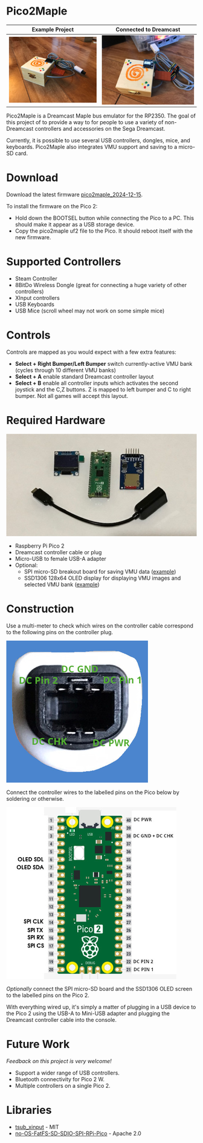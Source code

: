# Pico2Maple

Example Project            |  Connected to Dreamcast
:-------------------------:|:-------------------------:
![Pico2Maple box](resources/images/wooden_box.jpg)  |  ![Powered on](resources/images/wooden_box_powered_on.jpg)

Pico2Maple is a Dreamcast Maple bus emulator for the RP2350. The goal of this project of to provide a way to for people to use a variety of non-Dreamcast controllers and accessories on the Sega Dreamcast.

Currently, it is possible to use several USB controllers, dongles, mice, and keyboards. Pico2Maple also integrates VMU support and saving to a micro-SD card.

# Download

Download the latest firmware [pico2maple_2024-12-15](firmware/pico2maple_2024-12-15.uf2).

To install the firmware on the Pico 2:

* Hold down the BOOTSEL button while connecting the Pico to a PC. This should make it appear as a USB storage device.
* Copy the pico2maple uf2 file to the Pico. It should reboot itself with the new firmware.

# Supported Controllers

* Steam Controller
* 8BitDo Wireless Dongle (great for connecting a huge variety of other controllers)
* XInput controllers
* USB Keyboards
* USB Mice (scroll wheel may not work on some simple mice)

# Controls

Controls are mapped as you would expect with a few extra features:

* **Select + Right Bumper/Left Bumper** switch currently-active VMU bank (cycles through 10 different VMU banks)
* **Select + A** enable standard Dreamcast controller layout
* **Select + B** enable all controller inputs which activates the second joystick and the C,Z buttons. Z is mapped to left bumper and C to right bumper. Not all games will accept this layout. 

# Required Hardware

![Hardware needed](resources/images/hardware_components.jpg)

* Raspberry Pi Pico 2
* Dreamcast controller cable or plug
* Micro-USB to female USB-A adapter
* Optional:
  * SPI micro-SD breakout board for saving VMU data ([example](https://www.amazon.ca/dp/B0CD79YZH6))
  * SSD1306 128x64 OLED display for displaying VMU images and selected VMU bank ([example](https://www.amazon.ca/dp/B0751LFCZT))

# Construction

Use a multi-meter to check which wires on the controller cable correspond to the following pins on the controller plug.

![Dreamcast controller plug](resources/images/dc_controller_plug.jpg)

Connect the controller wires to the labelled pins on the Pico below by soldering or otherwise.

![Pinout on the Pico 2](resources/images/pico2maple_pinout.jpg)

*Optionally* connect the SPI micro-SD board and the SSD1306 OLED screen to the labelled pins on the Pico 2.

With everything wired up, it's simply a matter of plugging in a USB device to the Pico 2 using the USB-A to Mini-USB adapter and plugging the Dreamcast controller cable into the console.

# Future Work

*Feedback on this project is very welcome!*

* Support a wider range of USB controllers.
* Bluetooth connectivity for Pico 2 W.
* Multiple controllers on a single Pico 2.

# Libraries

* [tsub_xinput](https://github.com/Ryzee119/tusb_xinput) - MIT
* [no-OS-FatFS-SD-SDIO-SPI-RPi-Pico](https://github.com/carlk3/no-OS-FatFS-SD-SDIO-SPI-RPi-Pico) - Apache 2.0
